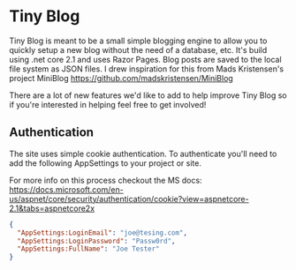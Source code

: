 # Tiny Blog
Tiny Blog is meant to be a small simple blogging engine to allow you to quickly setup a new blog without the need of a database, etc.
It's build using .net core 2.1 and uses Razor Pages.
Blog posts are saved to the local file system as JSON files. I drew inspiration for this from Mads Kristensen's project 
MiniBlog https://github.com/madskristensen/MiniBlog

There are a lot of new features we'd like to add to help improve Tiny Blog so if you're interested in helping feel free to get involved!


## Authentication
The site uses simple cookie authentication. To authenticate you'll need to add the following AppSettings to your project or site.

For more info on this process checkout the MS docs: https://docs.microsoft.com/en-us/aspnet/core/security/authentication/cookie?view=aspnetcore-2.1&tabs=aspnetcore2x


```json
{
  "AppSettings:LoginEmail": "joe@tesing.com",
  "AppSettings:LoginPassword": "Passw0rd",
  "AppSettings:FullName": "Joe Tester"
}
```